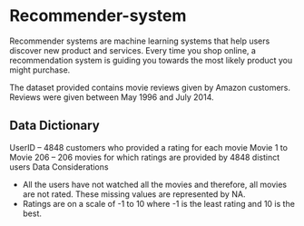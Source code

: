 # Recommender-system
Recommender systems are machine learning systems that help users discover new product and services. Every time you shop online, a  recommendation system is guiding you towards the most likely product you might purchase.

The dataset provided contains movie reviews given by Amazon customers. Reviews were 
given between May 1996 and July 2014.
## Data Dictionary
UserID – 4848 customers who provided a rating for each movie
Movie 1 to Movie 206 – 206 movies for which ratings are provided by 4848 distinct users
Data Considerations
- All the users have not watched all the movies and therefore, all movies are not rated. 
These missing values are represented by NA.
- Ratings are on a scale of -1 to 10 where -1 is the least rating and 10 is the best.


